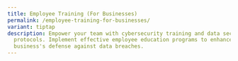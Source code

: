 ```yaml
---
title: Employee Training (For Businesses)
permalink: /employee-training-for-businesses/
variant: tiptap
description: Empower your team with cybersecurity training and data security
  protocols. Implement effective employee education programs to enhance your
  business's defense against data breaches.
---
```

<p></p>